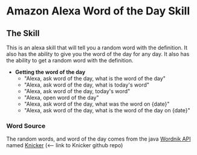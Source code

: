 # Amazon Alexa Word of the Day Skill

## The Skill
This is an alexa skill that will tell you a random word with the definition.
It also has the ability to give you the word of the day for any day. It also
has the ability to get a random word with the definition.

* **Getting the word of the day**
  - "Alexa, ask word of the day, what is the word of the day"
  - "Alexa, ask word of the day, what is today's word"
  - "Alexa, ask word of the day, today's word"
  - "Alexa, open word of the day"
  - "Alexa, ask word of the day, what was the word on {date}"
  - "Alexa, ask word of the day, what is the word of the day on {date}"


### Word Source
The random words, and word of the day comes from the java [Wordnik API](http://developer.wordnik.com/)
named [Knicker](https://github.com/jeremybrooks/knicker) (<-- link to Knicker github repo)